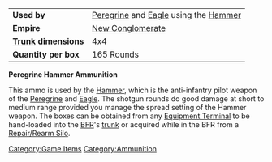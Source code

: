 |                                           |                                                                                                          |
| ----------------------------------------- | -------------------------------------------------------------------------------------------------------- |
| **Used by**                               | [Peregrine](/Peregrine "wikilink") and [Eagle](/Eagle "wikilink") using the [Hammer](/Hammer "wikilink") |
| **Empire**                                | [New Conglomerate](/New_Conglomerate "wikilink")                                                         |
| **[Trunk](/Trunk "wikilink") dimensions** | 4x4                                                                                                      |
| **Quantity per box**                      | 165 Rounds                                                                                               |

**Peregrine Hammer Ammunition**

This ammo is used by the [Hammer](/Hammer "wikilink"), which is the
anti-infantry pilot weapon of the [Peregrine](/Peregrine "wikilink") and
[Eagle](/Eagle "wikilink"). The shotgun rounds do good damage at short to
medium range provided you manage the spread setting of the Hammer
weapon. The boxes can be obtained from any [Equipment
Terminal](/Equipment_Terminal "wikilink") to be hand-loaded into the
[BFR](/BFR "wikilink")'s [trunk](/trunk "wikilink") or acquired while in
the BFR from a [Repair/Rearm Silo](/Repair/Rearm_Silo "wikilink").

[Category:Game Items](/Category:Game_Items "wikilink")
[Category:Ammunition](/Category:Ammunition "wikilink")
